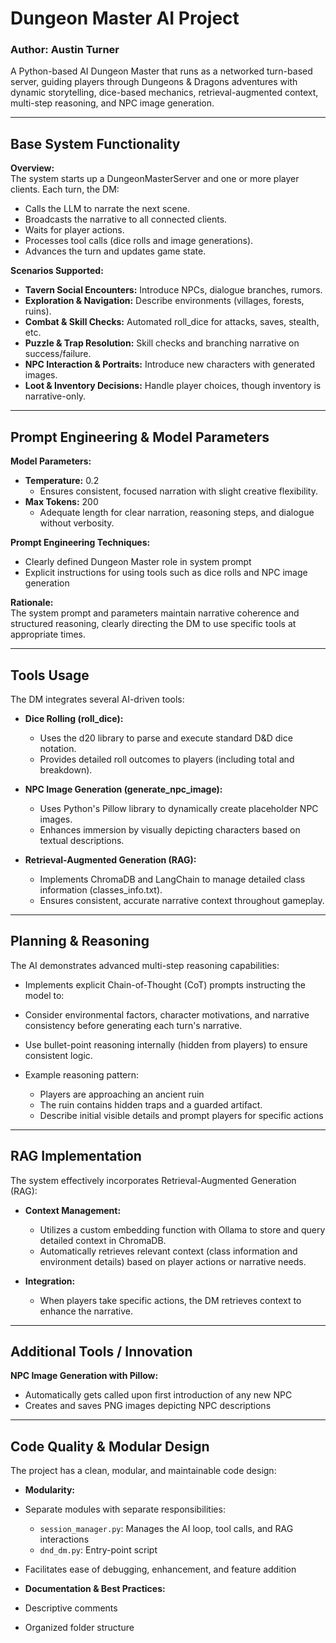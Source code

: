 # Dungeon Master AI Project

### **Author:** Austin Turner

A Python-based AI Dungeon Master that runs as a networked turn-based server, guiding players through Dungeons & Dragons adventures with dynamic storytelling, dice-based mechanics, retrieval-augmented context, multi-step reasoning, and NPC image generation.

---

## Base System Functionality

**Overview:**  
The system starts up a DungeonMasterServer and one or more player clients. Each turn, the DM:
- Calls the LLM to narrate the next scene.
- Broadcasts the narrative to all connected clients.
- Waits for player actions.
- Processes tool calls (dice rolls and image generations).
- Advances the turn and updates game state.

**Scenarios Supported:**  
- **Tavern Social Encounters:** Introduce NPCs, dialogue branches, rumors.  
- **Exploration & Navigation:** Describe environments (villages, forests, ruins).  
- **Combat & Skill Checks:** Automated roll_dice for attacks, saves, stealth, etc.  
- **Puzzle & Trap Resolution:** Skill checks and branching narrative on success/failure.  
- **NPC Interaction & Portraits:** Introduce new characters with generated images.  
- **Loot & Inventory Decisions:** Handle player choices, though inventory is narrative-only.  

---

## Prompt Engineering & Model Parameters

**Model Parameters:**
- **Temperature:** 0.2
  - Ensures consistent, focused narration with slight creative flexibility.
- **Max Tokens:** 200
  - Adequate length for clear narration, reasoning steps, and dialogue without verbosity.

**Prompt Engineering Techniques:**
- Clearly defined Dungeon Master role in system prompt
- Explicit instructions for using tools such as dice rolls and NPC image generation

**Rationale:**  
The system prompt and parameters maintain narrative coherence and structured reasoning, clearly directing the DM to use specific tools at appropriate times.

---

## Tools Usage

The DM integrates several AI-driven tools:

- **Dice Rolling (roll_dice):**
  - Uses the d20 library to parse and execute standard D&D dice notation.
  - Provides detailed roll outcomes to players (including total and breakdown).

- **NPC Image Generation (generate_npc_image):**
  - Uses Python's Pillow library to dynamically create placeholder NPC images.
  - Enhances immersion by visually depicting characters based on textual descriptions.

- **Retrieval-Augmented Generation (RAG):**
  - Implements ChromaDB and LangChain to manage detailed class information (classes_info.txt).
  - Ensures consistent, accurate narrative context throughout gameplay.

---

## Planning & Reasoning

The AI demonstrates advanced multi-step reasoning capabilities:

- Implements explicit Chain-of-Thought (CoT) prompts instructing the model to:
- Consider environmental factors, character motivations, and narrative consistency before generating each turn's narrative.
- Use bullet-point reasoning internally (hidden from players) to ensure consistent logic.

- Example reasoning pattern:
    - Players are approaching an ancient ruin
    - The ruin contains hidden traps and a guarded artifact.
    - Describe initial visible details and prompt players for specific actions

---

## RAG Implementation

The system effectively incorporates Retrieval-Augmented Generation (RAG):

- **Context Management:**
  - Utilizes a custom embedding function with Ollama to store and query detailed context in ChromaDB.
  - Automatically retrieves relevant context (class information and environment details) based on player actions or narrative needs.

- **Integration:**
  - When players take specific actions, the DM retrieves context to enhance the narrative.

---

## Additional Tools / Innovation

**NPC Image Generation with Pillow:**
- Automatically gets called upon first introduction of any new NPC
- Creates and saves PNG images depicting NPC descriptions

---

## Code Quality & Modular Design

The project has a clean, modular, and maintainable code design:

- **Modularity:**
- Separate modules with separate responsibilities:
  - `session_manager.py`: Manages the AI loop, tool calls, and RAG interactions
  - `dnd_dm.py`: Entry-point script
- Facilitates ease of debugging, enhancement, and feature addition

- **Documentation & Best Practices:**
- Descriptive comments
- Organized folder structure
